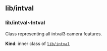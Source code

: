 <a name="module_lib/intval"></a>

## lib/intval
<a name="module_lib/intval..Intval"></a>

### lib/intval~Intval
Class representing all intval3 camera features.

**Kind**: inner class of [<code>lib/intval</code>](#module_lib/intval)  
